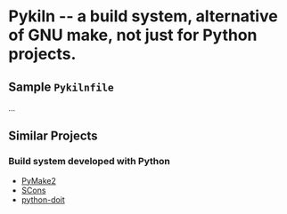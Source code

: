 # Pykiln -- a build system, alternative of GNU make, not just for Python projects.

## Sample `Pykilnfile`

...

## Similar Projects

### Build system developed with Python

- [ PyMake2 ](https://bitbucket.org/saudalwasly/pymake2/src/default/)
- [ SCons ](https://scons.org/)
- [ python-doit ](https://pydoit.org/)
